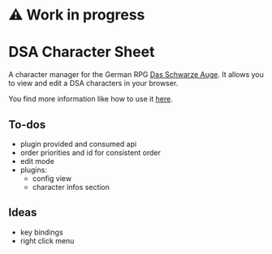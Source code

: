 # :warning: Work in progress

# DSA Character Sheet

A character manager for the German RPG [Das Schwarze Auge](https://en.wikipedia.org/wiki/The_Dark_Eye).
It allows you to view and edit a DSA characters in your browser.

You find more information like how to use it [here](https://sertonix.github.io/dsa-character-sheet/).

## To-dos

* plugin provided and consumed api
* order priorities and id for consistent order
* edit mode
* plugins:
  * config view
  * character infos section

## Ideas

* key bindings
* right click menu
